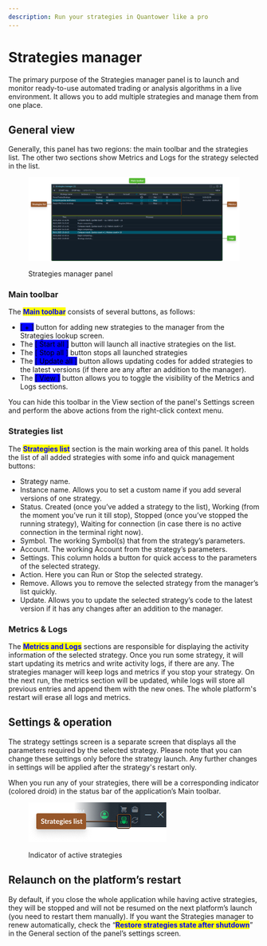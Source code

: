 ```yaml
---
description: Run your strategies in Quantower like a pro
---
```


# Strategies manager

The primary purpose of the Strategies manager panel is to launch and monitor ready-to-use automated trading or analysis algorithms in a live environment. It allows you to add multiple strategies and manage them from one place.

## General view

Generally, this panel has two regions: the main toolbar and the strategies list. The other two sections show Metrics and Logs for the strategy selected in the list.

<figure><img src="../.gitbook/assets/strategies-manager.png" alt=""><figcaption><p>Strategies manager panel</p></figcaption></figure>

### Main toolbar

The <mark style="color:blue;">**Main toolbar**</mark> consists of several buttons, as follows:

* <mark style="background-color:blue;">\[ + ]</mark> button for adding new strategies to the manager from the Strategies lookup screen.
* The <mark style="background-color:blue;">\[ Start all ]</mark> button will launch all inactive strategies on the list.
* The <mark style="background-color:blue;">\[ Stop all ]</mark> button stops all launched strategies
* The <mark style="background-color:blue;">\[ Update all ]</mark> button allows updating codes for added strategies to the latest versions (if there are any after an addition to the manager).
* The <mark style="background-color:blue;">\[ View ]</mark> button allows you to toggle the visibility of the Metrics and Logs sections.

You can hide this toolbar in the View section of the panel's Settings screen and perform the above actions from the right-click context menu.

### Strategies list

The <mark style="color:blue;">**Strategies list**</mark> section is the main working area of this panel. It holds the list of all added strategies with some info and quick management buttons:

* Strategy name.
* Instance name. Allows you to set a custom name if you add several versions of one strategy.
* Status. Created (once you’ve added a strategy to the list), Working (from the moment you’ve run it till stop), Stopped (once you’ve stopped the running strategy), Waiting for connection (in case there is no active connection in the terminal right now).
* Symbol. The working Symbol(s) that from the strategy’s parameters.
* Account. The working Account from the strategy’s parameters.
* Settings. This column holds a button for quick access to the parameters of the selected strategy.
* Action. Here you can Run or Stop the selected strategy.
* Remove. Allows you to remove the selected strategy from the manager’s list quickly.
* Update. Allows you to update the selected strategy’s code to the latest version if it has any changes after an addition to the manager.

### Metrics & Logs

The <mark style="color:blue;">**Metrics and Logs**</mark> sections are responsible for displaying the activity information of the selected strategy. Once you run some strategy, it will start updating its metrics and write activity logs, if there are any. The strategies manager will keep logs and metrics if you stop your strategy. On the next run, the metrics section will be updated, while logs will store all previous entries and append them with the new ones. The whole platform's restart will erase all logs and metrics.

## Settings & operation

The strategy settings screen is a separate screen that displays all the parameters required by the selected strategy. Please note that you can change these settings only before the strategy launch. Any further changes in settings will be applied after the strategy's restart only.

When you run any of your strategies, there will be a corresponding indicator (colored droid) in the status bar of the application’s Main toolbar.

<figure><img src="../.gitbook/assets/strategies-indicator.png" alt=""><figcaption><p>Indicator of active strategies</p></figcaption></figure>

## Relaunch on the platform’s restart

By default, if you close the whole application while having active strategies, they will be stopped and will not be resumed on the next platform’s launch (you need to restart them manually). If you want the Strategies manager to renew automatically, check the “<mark style="color:blue;">**Restore strategies state after shutdown**</mark>” in the General section of the panel’s settings screen.
